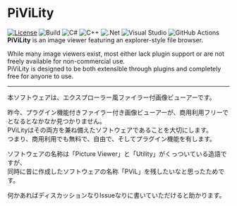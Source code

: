 # PiViLity
[![License](https://img.shields.io/badge/License-BSD_2--Clause-orange.svg)](https://opensource.org/licenses/BSD-2-Clause)
![Build](https://img.shields.io/github/actions/workflow/status/misakichi/PiViLity/.github/workflows/dotnet-desktop.yml?branch=main)
![C#](https://img.shields.io/badge/c%23-%23239120.svg?style=for-the-badge&logo=csharp&logoColor=white)
![C++](https://img.shields.io/badge/c++-%2300599C.svg?style=for-the-badge&logo=c%2B%2B&logoColor=white)
![.Net](https://img.shields.io/badge/.NET-5C2D91?style=for-the-badge&logo=.net&logoColor=white)
![Visual Studio](https://img.shields.io/badge/Visual%20Studio-5C2D91.svg?style=for-the-badge&logo=visual-studio&logoColor=white)
![GitHub Actions](https://img.shields.io/badge/github%20actions-%232671E5.svg?style=for-the-badge&logo=githubactions&logoColor=white)\
**PiViLity** is an image viewer featuring an explorer-style file browser.

While many image viewers exist, most either lack plugin support or are not freely available for non-commercial use.  
PiViLity is designed to be both extensible through plugins and completely free for anyone to use.
<hr>

本ソフトウェアは、エクスプローラー風ファイラー付画像ビューアーです。

昨今、プラグイン機能付きファイラー付き画像ビューアーが、商用利用フリーでとなるとなかなか見つかりません。\
PViLityはその両方を兼ね備えたソフトウェアであることを大切にします。\
つまり、商用利用でも無料で、自由で、そしてプラグイン機能を有します。

ソフトウェアの名称は「Picture Viewer」と「Utility」がくっついている造語ですが、\
同時に昔に作成したソフトウェアの名称「PViL」を残したいなと思ったためです。

何かあればディスカッションなりIssueなりに書いていただけると助かります。
